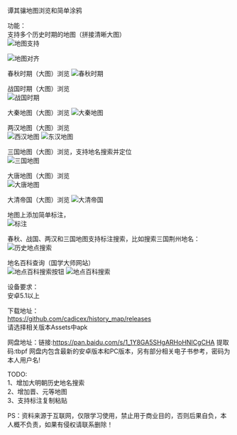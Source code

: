 谭其骧地图浏览和简单涂鸦  


功能：  
  支持多个历史时期的地图（拼接清晰大图）  
  ![地图支持](https://github.com/cadicex/history_map/blob/master/%E5%9C%B0%E5%9B%BE%E5%88%87%E6%8D%A2.jpg)  
    
  ![地图对齐](https://github.com/cadicex/history_map/blob/master/%E5%85%88%E7%A7%A6%E4%B8%A4%E6%B1%89%E4%B8%89%E5%9B%BD%E5%9C%B0%E5%9B%BE%E5%AF%B9%E9%BD%90.jpg)  
    
  春秋时期（大图）浏览
  ![春秋时期](https://github.com/cadicex/history_map/blob/master/chunqiu.jpg)  
  
  战国时期（大图）浏览  
  ![战国时期](https://github.com/cadicex/history_map/blob/master/zhan_guo.jpg)  
    
  大秦地图（大图）浏览 
  ![大秦地图](https://github.com/cadicex/history_map/blob/master/qin.jpg)   
  
  两汉地图（大图）浏览  
  ![西汉地图](https://github.com/cadicex/history_map/blob/master/xihan.jpg)
  ![东汉地图](https://github.com/cadicex/history_map/blob/master/donghan.jpg)  

  三国地图（大图）浏览，支持地名搜索并定位  
  ![三国地图](https://github.com/cadicex/history_map/blob/master/sanguo.jpg)  
  
  大唐地图（大图）浏览  
  ![大唐地图](https://github.com/cadicex/history_map/blob/master/tang.jpg)
  
  大清帝国（大图）浏览
  ![大清帝国](https://github.com/cadicex/history_map/blob/master/qing.jpg)  
  
  地图上添加简单标注，    
  ![标注](https://github.com/cadicex/history_map/blob/master/%E7%AE%80%E5%8D%95%E6%B6%82%E9%B8%A6.jpg)  
    
  春秋、战国、两汉和三国地图支持标注搜索，比如搜索三国荆州地名：  
  ![历史地点搜索](https://github.com/cadicex/history_map/blob/master/%E6%90%9C%E7%B4%A2%E8%8D%86%E5%B7%9E.jpg)
  
  地名百科查询（国学大师网站）  
  ![地点百科搜索按钮](https://github.com/cadicex/history_map/blob/master/%E5%9C%B0%E7%82%B9%E7%99%BE%E7%A7%91.jpg)
  ![地点百科搜索](https://github.com/cadicex/history_map/blob/master/%E5%9C%B0%E7%82%B9%E7%99%BE%E7%A7%91%E9%A1%B5%E9%9D%A2.jpg)
  
设备要求：  
  安卓5.1以上  

下载地址：  
  https://github.com/cadicex/history_map/releases  
  请选择相关版本Assets中apk
  
  网盘地址：链接:https://pan.baidu.com/s/1_1Y8GA5SHgARHoHNICgCHA 提取码:tbpf
  网盘内包含最新的安卓版本和PC版本，另有部分相关电子书参考，密码为本人用户名!

TODO:  
  1、增加大明朝历史地名搜索  
  2、增加晋、元等地图  
  3、支持标注复制粘贴

PS：资料来源于互联网，仅限学习使用，禁止用于商业目的，否则后果自负，本人概不负责，如果有侵权请联系删除！  
